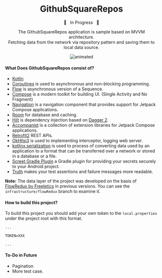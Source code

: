 **<h1 align="center"> GithubSquareRepos </h1>**

<p align="center"> 🚧  &nbsp;  In Progress &nbsp;  🚧 </p>

<p align="center">The GithubSquareRepos application is sample based on MVVM architecture.</br>
Fetching data from the network via repository pattern and saving them to local data source.</p>

<p align="center">
  <img src="https://media.giphy.com/media/bPTWd0sRms9sf2pwTP/giphy.gif" alt="animated" />
</p>

#### What Does GithubSquareRepos consist of?

- [Kotlin](https://kotlinlang.org/) 
- [Coroutines](https://github.com/Kotlin/kotlinx.coroutines) is used to asynchronous and non-blocking programming. 
- [Flow](https://kotlinlang.org/docs/flow.html) is asynchronous version of a Sequence.
- [Compose](https://developer.android.com/jetpack/compose) is a modern toolkit for building UI. (Single Activity and No Fragment)
- [Navigation](https://developer.android.com/jetpack/compose/navigation) is a navigation component that provides support for Jetpack Compose applications.
- [Room](https://developer.android.com/training/data-storage/room) for database and caching.
- [Hilt](https://dagger.dev/hilt/) is dependency injection based on [Dagger 2](https://developer.android.com/training/dependency-injection/dagger-android).
- [Accompanist](https://github.com/google/accompanist) is a collection of extension libraries for Jetpack Compose applications.
- [Retrofit2](https://github.com/square/retrofit) REST APIs.
- [OkHttp3](https://github.com/square/okhttp) is used to implementing interceptor, logging web server.
- [kotlinx.serialization](https://kotlinlang.org/docs/serialization.html) is used to process of converting data used by an application to a format that can be transferred over a network or stored in a database or a file.
- [Screet Gradle Plugin](https://github.com/google/secrets-gradle-plugin) a Gradle plugin for providing your secrets securely to your Android project.
- [Truth](https://github.com/google/truth) makes your test assertions and failure messages more readable.

**Note:** The data layer of the project was developed on the basis of [FlowRedux by Freeletics](https://github.com/freeletics/FlowRedux) in previous versions. You can see the ```infrastructure/flowRedux``` branch to examine it.


#### How to build this project?

To build this project you should add your own token to the ```local.properties``` under the project root with this format. 

``` 
...

TOKEN=XXX

...
```

#### To-Do in Future 

- Pagination
- More test case.
